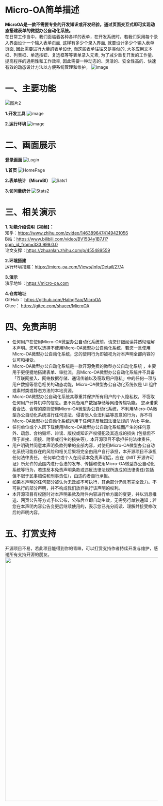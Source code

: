 # Micro-OA简单描述
<b>MicroOA是一款不需要专业的开发知识或开发经验，通过页面交互式即可实现动态搭建表单的微型办公自动化系统。</b>
<br>
在日常工作当中，我们面临着各种各样的表单，在开发系统时，若我们采用每个录入界面设计一个输入表单页面, 
这样有多少个录入界面, 就要设计多少个输入表单页面, 因此需要进行大量的表单设计, 而这些表单往往又是类似的, 
大多应用文本框、列表框、单选按钮、复选框等等表单录入元素, 为了减少重复开发的工作量、提高程序的通用性和工作效率,
因此需要一种动态的、灵活的、安全性高的、快速有效的动态设计方法以方便系统管理和维护。
![image](https://user-images.githubusercontent.com/43397016/148747551-fb7b6a2d-600f-4551-b1cf-cb32c852b415.png)


# 一、主要功能
![图片2](https://user-images.githubusercontent.com/43397016/148900409-83defba1-01d4-4654-b18d-0e6594b948ed.png)


**1.开发工具**
![image](https://user-images.githubusercontent.com/43397016/148747900-c49a3aa4-7505-4596-a732-d2a4e629eecc.png)


**2.运行环境**
![image](https://user-images.githubusercontent.com/43397016/148747774-dc1fd26e-0b40-4665-bd6c-618f5034464a.png)


# 二、画面展示
**登录画面**
![Login](https://user-images.githubusercontent.com/43397016/148747156-b8a80529-daf9-4199-a2a4-8556bf14a270.png)

**1.首页**
![HomePage](https://user-images.githubusercontent.com/43397016/148747261-e0fa568c-82ad-4859-98d6-ea11706475fa.png)

**2.表单统计（MicroBI）**
![Sats1](https://user-images.githubusercontent.com/43397016/148747295-36c9cedd-0416-4862-9e3b-ad6befa69258.png)

**3.访问量统计**
![Stats2](https://user-images.githubusercontent.com/43397016/148747356-0c222a6f-022a-4e88-94a9-bc9d9c646327.png)


# 三、相关演示
**1. 功能介绍说明【视频】：**
<br/>
知乎：https://www.zhihu.com/zvideo/1463896474149421056
<br/>
B站：https://www.bilibili.com/video/BV1534y1B7J1?spm_id_from=333.999.0.0
<br/>
论文支撑：https://zhuanlan.zhihu.com/p/455489559

**2.环境搭建**
<br/>
运行环境搭建：https://micro-oa.com/Views/Info/Detail/27/4

**3.演示**
<br/>
演示地址：https://micro-oa.com

**4.仓库地址**
<br/>
GitHub： https://github.com/HalngYao/MicroOA
<br/>
Gitee：  https://gitee.com/shueer/MicroOA

# 四、免责声明
- 任何用户在使用Micro-OA微型办公自动化系统前，请您仔细阅读并透彻理解本声明。您可以选择不使用Micro-OA微型办公自动化系统，若您一旦使用Micro-OA微型办公自动化系统，您的使用行为即被视为对本声明全部内容的认可和接受。
- Micro-OA微型办公自动化系统是一款开源免费的微型办公自动化系统 ，主要用于更便捷地搭建表单、审批流。且Micro-OA微型办公自动化系统并不具备「互联网接入、网络数据存储、通讯传输以及窃取用户隐私」中的任何一项与用户数据等信息相关的动态功能，Micro-OA微型办公自动化系统仅是 UI 组件或素材类或静态方法的本地资源。
- Micro-OA微型办公自动化系统其尊重并保护所有用户的个人隐私权，不窃取任何用户计算机中的信息。更不具备用户数据存储等网络传输功能。
您承诺秉着合法、合理的原则使用Micro-OA微型办公自动化系统，不利用Micro-OA微型办公自动化系统进行任何违法、侵害他人合法利益等恶意的行为，亦不将Micro-OA微型办公自动化系统运用于任何违反我国法律法规的 Web 平台。
- 任何单位或个人因下载使用Micro-OA微型办公自动化系统而产生的任何意外、疏忽、合约毁坏、诽谤、版权或知识产权侵犯及其造成的损失 (包括但不限于直接、间接、附带或衍生的损失等)，本开源项目不承担任何法律责任。
- 用户明确并同意本声明条款列举的全部内容，对使用Micro-OA微型办公自动化系统可能存在的风险和相关后果将完全由用户自行承担，本开源项目不承担任何法律责任。
任何单位或个人在阅读本免责声明后，应在《MIT 开源许可证》所允许的范围内进行合法的发布、传播和使用Micro-OA微型办公自动化系统等行为，若违反本免责声明条款或违反法律法规所造成的法律责任(包括但不限于民事赔偿和刑事责任），由违约者自行承担。
- 如果本声明的任何部分被认为无效或不可执行，其余部分仍具有完全效力。不可执行的部分声明，并不构成我们放弃执行该声明的权利。
- 本开源项目有权随时对本声明条款及附件内容进行单方面的变更，并以消息推送、网页公告等方式予以公布，公布后立即自动生效，无需另行单独通知；若您在本声明内容公告变更后继续使用的，表示您已充分阅读、理解并接受修改后的声明内容。

# 五、打赏支持
开源项目不易，若此项目能得到你的青睐，可以打赏支持作者持续开发与维护，感谢所有支持开源的朋友。
<img src="https://user-images.githubusercontent.com/43397016/148755073-ab97daed-3903-4f08-b4a8-c00a50183503.png" width="800px" />




